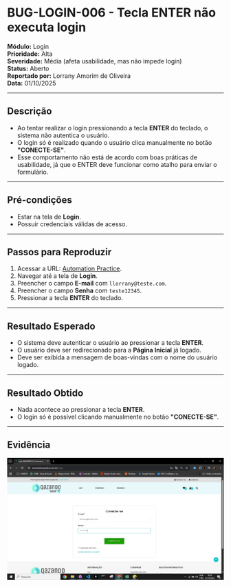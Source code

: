 # BUG-LOGIN-006 - Tecla ENTER não executa login

**Módulo:** Login  
**Prioridade:** Alta  
**Severidade:** Média (afeta usabilidade, mas não impede login)  
**Status:** Aberto  
**Reportado por:** Lorrany Amorim de Oliveira  
**Data:** 01/10/2025  

---

## Descrição
- Ao tentar realizar o login pressionando a tecla **ENTER** do teclado, o sistema não autentica o usuário.  
- O login só é realizado quando o usuário clica manualmente no botão **"CONECTE-SE"**.  
- Esse comportamento não está de acordo com boas práticas de usabilidade, já que o ENTER deve funcionar como atalho para enviar o formulário.  

---

## Pré-condições
- Estar na tela de **Login**.  
- Possuir credenciais válidas de acesso.  

---

## Passos para Reproduzir
1. Acessar a URL: [Automation Practice](https://www.automationpratice.com.br/).  
2. Navegar até a tela de **Login**.  
3. Preencher o campo **E-mail** com `llorrany@teste.com`.  
4. Preencher o campo **Senha** com `teste12345`.  
5. Pressionar a tecla **ENTER** do teclado.  

---

## Resultado Esperado
- O sistema deve autenticar o usuário ao pressionar a tecla **ENTER**.  
- O usuário deve ser redirecionado para a **Página Inicial** já logado.  
- Deve ser exibida a mensagem de boas-vindas com o nome do usuário logado.  

---

## Resultado Obtido
- Nada acontece ao pressionar a tecla **ENTER**.  
- O login só é possível clicando manualmente no botão **"CONECTE-SE"**.  

---

## Evidência
![Evidência - ENTER não executa login](/3_Evidências/2_Login/LOGIN-006_Fazer_login_usando_o_botão_enter.JPG)
